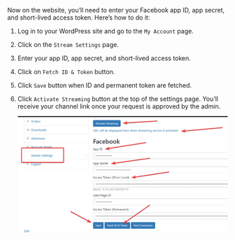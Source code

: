 
Now on the website, you’ll need to enter your Facebook app ID, app secret, and short-lived access token. Here’s how to do it:

1. Log in to your WordPress site and go to the `My Account` page.
2. Click on the `Stream Settings` page.
3. Enter your app ID, app secret, and short-lived access token.
4. Click on `Fetch ID & Token` button.
5. Click `Save` button when ID and permanent token are fetched.
6. Click `Activate Streaming` button at the top of the settings page. You’ll receive your channel link once your request is approved by the admin.

    ![Account Settings](/img/woost-7.png)

<br>

